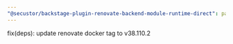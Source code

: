 ```yaml
---
"@secustor/backstage-plugin-renovate-backend-module-runtime-direct": patch
---
```


fix(deps): update renovate docker tag to v38.110.2

